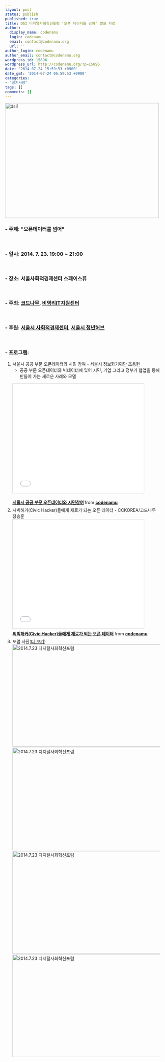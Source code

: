 ```yaml
---
layout: post
status: publish
published: true
title: DSI 디지털사회혁신포럼 ‘오픈 데이터를 넘어’ 발표 자료
author:
  display_name: codenamu
  login: codenamu
  email: contact@codenamu.org
  url: ''
author_login: codenamu
author_email: contact@codenamu.org
wordpress_id: 15896
wordpress_url: http://codenamu.org/?p=15896
date: '2014-07-24 15:59:53 +0900'
date_gmt: '2014-07-24 06:59:53 +0900'
categories:
- "공지사항"
tags: []
comments: []
---
```

<p><a title="Flickr에서 cckorea님의 dsi1" href="https://www.flickr.com/photos/wowcckorea/14591855534/"><img class="aligncenter" src="https://farm4.staticflickr.com/3885/14591855534_b6cebab58e.jpg" alt="dsi1" width="500" height="375" /></a></p>
<h3>- 주제: "오픈데이터를 넘어"</h3>
<p>&nbsp;</p>
<h3>- 일시: 2014. 7. 23. 19:00 ~ 21:00</h3>
<p>&nbsp;</p>
<h3>- 장소: 서울사회적경제센터 스페이스류</h3>
<p>&nbsp;</p>
<h3>- 주최: <a href="http://codenamu.org" target="_blank">코드나무</a>, <a href="http://www.npoit.kr/" target="_blank">비영리IT지원센터</a></h3>
<p>&nbsp;</p>
<h3>- 후원: <a href="http://blog.makehope.org/smallbiz" target="_blank">서울시 사회적경제센터</a>, <a href="http://youthhub.kr" target="_blank">서울시 청년허브</a></h3>
<p>&nbsp;</p>
<h3>- 프로그램:</h3>
<ol>
<li>서울시 공공 부문 오픈데이터와 시민 참여 - 서울시 정보화기획단 조용현
<ul>
<li>공공 부문 오픈테이터와 빅데이터에 있어 시민, 기업 그리고 정부가 협업을 통해 만들어 가는 새로운 사례와 모델</li>
</ul>
<p><iframe style="border: 1px solid #CCC; border-width: 1px; margin-bottom: 5px; max-width: 100%;" src="//www.slideshare.net/slideshow/embed_code/37303065" width="427" height="356" frameborder="0" marginwidth="0" marginheight="0" scrolling="no" allowfullscreen="allowfullscreen"> </iframe></p>
<div style="margin-bottom: 5px;"><strong> <a title="서울시 공공 부문 오픈데이터와 시민참여" href="https://www.slideshare.net/codenamu/ss-37303065" target="_blank">서울시 공공 부문 오픈데이터와 시민참여</a> </strong> from <strong><a href="http://www.slideshare.net/codenamu" target="_blank">codenamu</a></strong></div>
</li>
<li>시빅해커(Civic Hacker)들에게 재료가 되는 오픈 데이터 - CCKOREA/코드나무 장승훈<br />
<iframe src="//www.slideshare.net/slideshow/embed_code/37302167" width="427" height="356" frameborder="0" marginwidth="0" marginheight="0" scrolling="no" style="border:1px solid #CCC; border-width:1px; margin-bottom:5px; max-width: 100%;" allowfullscreen> </iframe>
<div style="margin-bottom:5px"> <strong> <a href="https://www.slideshare.net/codenamu/civic-hacker-37302167" title="씨빅해커(Civic Hacker)들에게 재료가 되는 오픈 데이터" target="_blank">씨빅해커(Civic Hacker)들에게 재료가 되는 오픈 데이터</a> </strong> from <strong><a href="http://www.slideshare.net/codenamu" target="_blank">codenamu</a></strong> </div>
</li>
<li>포럼 사진(<a href="https://www.flickr.com/photos/wowcckorea/sets/72157645888886555/" target="_blank" alt="flickr">더 보기</a>)<br />
<a href="https://www.flickr.com/photos/wowcckorea/14706752536/" title="Flickr에서 cckorea님의 2014.7.23 디지털사회혁신포럼"><img src="https://farm6.staticflickr.com/5595/14706752536_bfec7878d2.jpg" width="500" height="334" alt="2014.7.23 디지털사회혁신포럼"></a><br />
<a href="https://www.flickr.com/photos/wowcckorea/14706893286/" title="Flickr에서 cckorea님의 2014.7.23 디지털사회혁신포럼"><img src="https://farm4.staticflickr.com/3898/14706893286_78daedbfd6.jpg" width="500" height="334" alt="2014.7.23 디지털사회혁신포럼"></a><br />
<a href="https://www.flickr.com/photos/wowcckorea/14543582127/" title="Flickr에서 cckorea님의 2014.7.23 디지털사회혁신포럼"><img src="https://farm6.staticflickr.com/5591/14543582127_d05a26cf94.jpg" width="500" height="334" alt="2014.7.23 디지털사회혁신포럼"></a><br />
<a href="https://www.flickr.com/photos/wowcckorea/14543485278/" title="Flickr에서 cckorea님의 2014.7.23 디지털사회혁신포럼"><img src="https://farm6.staticflickr.com/5567/14543485278_b00a8d872f.jpg" width="500" height="334" alt="2014.7.23 디지털사회혁신포럼"></a>
</li>
</ol>
